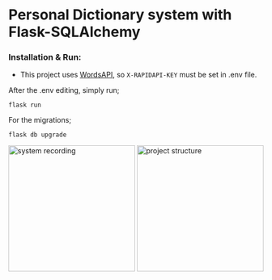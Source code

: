 # Personal Dictionary system with Flask-SQLAlchemy

### Installation & Run:

* This project uses [WordsAPI](https://www.wordsapi.com/), so `X-RAPIDAPI-KEY` must be set in .env file.

After the .env editing, simply run;
```
flask run
```
For the migrations;
```
flask db upgrade
```
<img src="/readme_resources/system_recording.gif" width="250" height="250" alt="system recording"/>
<img src="/readme_resources/project_structure.gif" width="250" height="250" alt="project structure"/>
